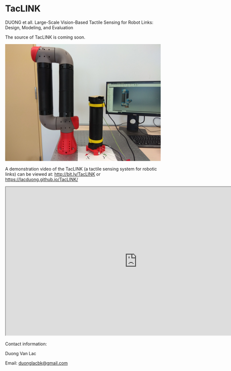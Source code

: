 # TacLINK
DUONG et all. Large-Scale Vision-Based Tactile Sensing for Robot Links: Design, Modeling, and Evaluation

The source of TacLINK is coming soon.

<img src="https://github.com/lacduong/TacLINK/blob/master/TacLINK.jpg" width="1200"> 

A demonstration video of the TacLINK (a tactile sensing system for robotic links) can be viewed at:
http://bit.ly/TacLINK
or
https://lacduong.github.io/TacLINK/

<iframe src="https://drive.google.com/file/d/1HDXrRUIAFVCA3KlHiQHdqddcAteuDw3R/preview" width="850" height="480"></iframe>

Contact information:

Duong Van Lac

Email: duonglacbk@gmail.com
